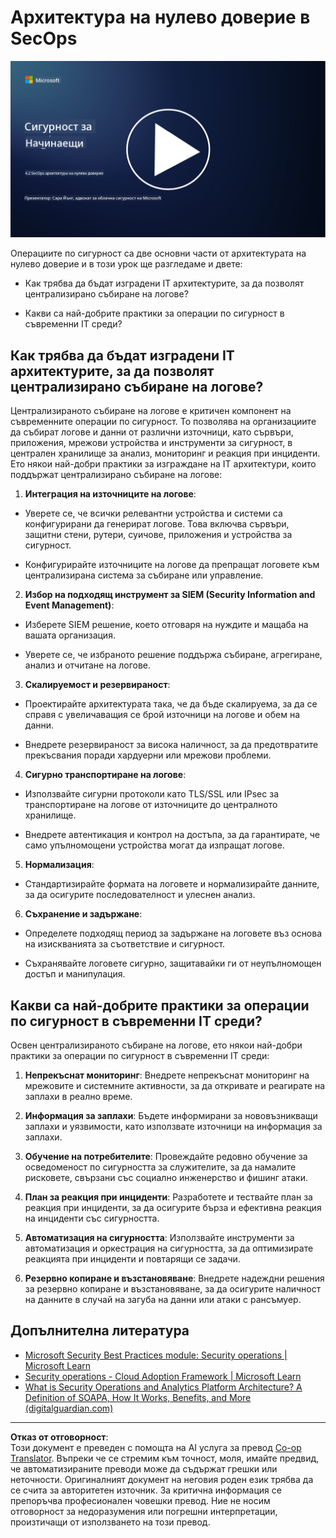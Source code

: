 <!--
CO_OP_TRANSLATOR_METADATA:
{
  "original_hash": "45bbdc114e70936816b0b3e7c40189cf",
  "translation_date": "2025-09-03T21:18:38+00:00",
  "source_file": "4.2 SecOps zero trust architecture.md",
  "language_code": "bg"
}
-->
# Архитектура на нулево доверие в SecOps

[![Гледайте видеото](../../translated_images/4-2_placeholder.20e2345a0848364aaf73ddda28f676a3d9980843c51a0050774b268037db079d.bg.png)](https://learn-video.azurefd.net/vod/player?id=8a2c36d9-8117-4576-ad5b-787667d13603)

Операциите по сигурност са две основни части от архитектурата на нулево доверие и в този урок ще разгледаме и двете:

- Как трябва да бъдат изградени IT архитектурите, за да позволят централизирано събиране на логове?

- Какви са най-добрите практики за операции по сигурност в съвременни IT среди?

## Как трябва да бъдат изградени IT архитектурите, за да позволят централизирано събиране на логове?

Централизираното събиране на логове е критичен компонент на съвременните операции по сигурност. То позволява на организациите да събират логове и данни от различни източници, като сървъри, приложения, мрежови устройства и инструменти за сигурност, в централен хранилище за анализ, мониторинг и реакция при инциденти. Ето някои най-добри практики за изграждане на IT архитектури, които поддържат централизирано събиране на логове:

1. **Интеграция на източниците на логове**:

- Уверете се, че всички релевантни устройства и системи са конфигурирани да генерират логове. Това включва сървъри, защитни стени, рутери, суичове, приложения и устройства за сигурност.

- Конфигурирайте източниците на логове да препращат логовете към централизирана система за събиране или управление.

2. **Избор на подходящ инструмент за SIEM (Security Information and Event Management)**:

- Изберете SIEM решение, което отговаря на нуждите и мащаба на вашата организация.

- Уверете се, че избраното решение поддържа събиране, агрегиране, анализ и отчитане на логове.

3. **Скалируемост и резервираност**:

- Проектирайте архитектурата така, че да бъде скалируема, за да се справя с увеличаващия се брой източници на логове и обем на данни.

- Внедрете резервираност за висока наличност, за да предотвратите прекъсвания поради хардуерни или мрежови проблеми.

4. **Сигурно транспортиране на логове**:

- Използвайте сигурни протоколи като TLS/SSL или IPsec за транспортиране на логове от източниците до централното хранилище.

- Внедрете автентикация и контрол на достъпа, за да гарантирате, че само упълномощени устройства могат да изпращат логове.

5. **Нормализация**:

- Стандартизирайте формата на логовете и нормализирайте данните, за да осигурите последователност и улеснен анализ.

6. **Съхранение и задържане**:

- Определете подходящ период за задържане на логовете въз основа на изискванията за съответствие и сигурност.

- Съхранявайте логовете сигурно, защитавайки ги от неупълномощен достъп и манипулация.

## Какви са най-добрите практики за операции по сигурност в съвременни IT среди?

Освен централизираното събиране на логове, ето някои най-добри практики за операции по сигурност в съвременни IT среди:

1. **Непрекъснат мониторинг**: Внедрете непрекъснат мониторинг на мрежовите и системните активности, за да откривате и реагирате на заплахи в реално време.

2. **Информация за заплахи**: Бъдете информирани за нововъзникващи заплахи и уязвимости, като използвате източници на информация за заплахи.

3. **Обучение на потребителите**: Провеждайте редовно обучение за осведоменост по сигурността за служителите, за да намалите рисковете, свързани със социално инженерство и фишинг атаки.

4. **План за реакция при инциденти**: Разработете и тествайте план за реакция при инциденти, за да осигурите бърза и ефективна реакция на инциденти със сигурността.

5. **Автоматизация на сигурността**: Използвайте инструменти за автоматизация и оркестрация на сигурността, за да оптимизирате реакцията при инциденти и повтарящи се задачи.

6. **Резервно копиране и възстановяване**: Внедрете надеждни решения за резервно копиране и възстановяване, за да осигурите наличност на данните в случай на загуба на данни или атаки с рансъмуер.

## Допълнителна литература

- [Microsoft Security Best Practices module: Security operations | Microsoft Learn](https://learn.microsoft.com/security/operations/security-operations-videos-and-decks?WT.mc_id=academic-96948-sayoung)
- [Security operations - Cloud Adoption Framework | Microsoft Learn](https://learn.microsoft.com/azure/cloud-adoption-framework/secure/security-operations?WT.mc_id=academic-96948-sayoung)
- [What is Security Operations and Analytics Platform Architecture? A Definition of SOAPA, How It Works, Benefits, and More (digitalguardian.com)](https://www.digitalguardian.com/blog/what-security-operations-and-analytics-platform-architecture-definition-soapa-how-it-works#:~:text=All%20in%20all%2C%20security%20operations%20and%20analytics%20platform,become%20more%20efficient%20and%20operative%20with%20your%20security.)

---

**Отказ от отговорност**:  
Този документ е преведен с помощта на AI услуга за превод [Co-op Translator](https://github.com/Azure/co-op-translator). Въпреки че се стремим към точност, моля, имайте предвид, че автоматизираните преводи може да съдържат грешки или неточности. Оригиналният документ на неговия роден език трябва да се счита за авторитетен източник. За критична информация се препоръчва професионален човешки превод. Ние не носим отговорност за недоразумения или погрешни интерпретации, произтичащи от използването на този превод.